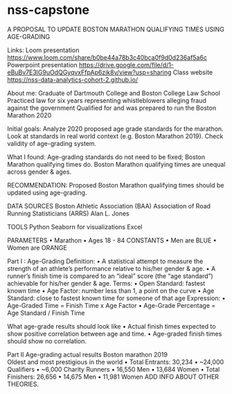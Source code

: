 # nss-capstone
A PROPOSAL TO UPDATE BOSTON MARATHON QUALIFYING TIMES USING AGE-GRADING

Links:
Loom presentation  https://www.loom.com/share/b0be44a78b3c40bca0f9d0d236af5a6c
Powerpoint presentation https://drive.google.com/file/d/1-eBuBv7E3lG9uOdQGyqvxFfpAp6zik8v/view?usp=sharing
Class website https://nss-data-analytics-cohort-2.github.io/


About me:
Graduate of Dartmouth College and Boston College Law School
Practiced law for six years representing whistleblowers alleging fraud against the government
Qualified for and was prepared to run the Boston Marathon 2020

Initial goals:
Analyze 2020 proposed age grade standards for the marathon.
Look at standards in real world context (e.g. Boston Marathon 2019).
Check validity of age-grading system.

 What I found:
Age-grading standards do not need to be fixed; Boston Marathon qualifying times do.
Boston Marathon qualifying times are unequal across gender & ages.

RECOMMENDATION: Proposed Boston Marathon qualifying times should be updated using age-grading.

DATA SOURCES
Boston Athletic Association (BAA)
Association of Road Running Statisticians (ARRS)
Alan L. Jones 

TOOLS
Python
Seaborn for visualizations
Excel

PARAMETERS
•	Marathon
•	Ages 18 - 84
CONSTANTS
•	Men are BLUE
•	Women are ORANGE

Part I :  Age-Grading
Definition:
•	A statistical attempt to measure the strength of an athlete’s performance relative to his/her gender & age.
•	A runner’s finish time is compared to an “ideal” score (the “age standard”) achievable for his/her gender & age.
Terms:
•	Open Standard: fastest known time
•	Age Factor: number less than 1, a point on the curve
•	Age Standard: close to fastest known time for someone of that age
Expression:
•	Age-Graded Time = Finish Time x  Age Factor
•	Age-Grade Percentage = Age Standard / Finish Time

What age-grade results should look like
•	Actual finish times expected to show positive correlation between age and time.
•	Age-graded finish times should show no correlation.

Part II   Age-grading actual results
Boston marathon 2019  
Oldest and most prestigious in the world
•	Total Entrants: 30,234
•	~24,000 Qualifiers
•	~6,000 Charity Runners
•	16,550 Men
•	13,684 Women
•	Total Finishers: 26,656
•	14,675 Men
•	11,981 Women
ADD INFO ABOUT OTHER THEORIES.



